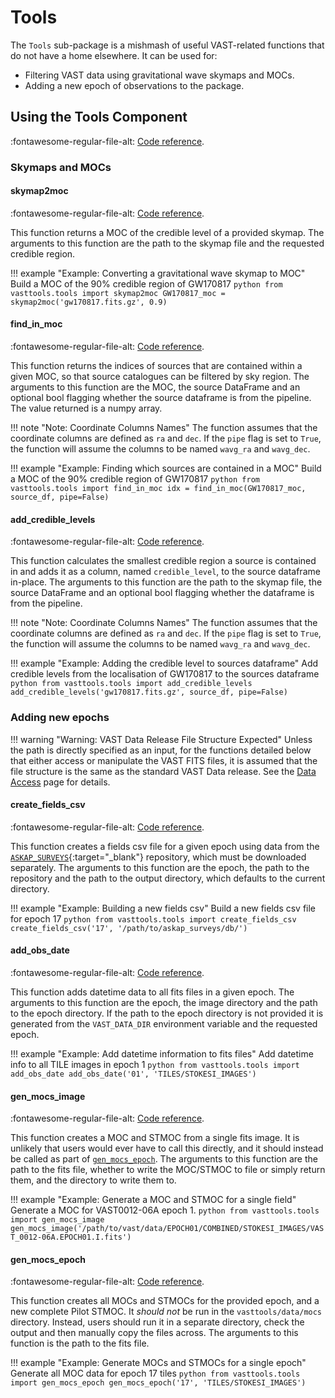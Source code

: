 # Tools

The `Tools` sub-package is a mishmash of useful VAST-related functions that do not have a home elsewhere. It can be used for:

  * Filtering VAST data using gravitational wave skymaps and MOCs.
  * Adding a new epoch of observations to the package.
  
## Using the Tools Component

:fontawesome-regular-file-alt: [Code reference](../../reference/tools).  

### Skymaps and MOCs

#### skymap2moc
:fontawesome-regular-file-alt: [Code reference](../../reference/tools/#vasttools.tools.skymap2moc).

This function returns a MOC of the credible level of a provided skymap.
The arguments to this function are the path to the skymap file and the requested credible region.

!!! example "Example: Converting a gravitational wave skymap to MOC"
    Build a MOC of the 90% credible region of GW170817
    ```python
    from vasttools.tools import skymap2moc
    GW170817_moc = skymap2moc('gw170817.fits.gz', 0.9)
    ```

#### find_in_moc
:fontawesome-regular-file-alt: [Code reference](../../reference/tools/#vasttools.tools.find_in_moc).

This function returns the indices of sources that are contained within a given MOC, so that source catalogues can be filtered by sky region.
The arguments to this function are the MOC, the source DataFrame and an optional bool flagging whether the source dataframe is from the pipeline.
The value returned is a numpy array.

!!! note "Note: Coordinate Columns Names"
    The function assumes that the coordinate columns are defined as `ra` and `dec`.
    If the `pipe` flag is set to `True`, the function will assume the columns to be named `wavg_ra` and `wavg_dec`.

!!! example "Example: Finding which sources are contained in a MOC"
    Build a MOC of the 90% credible region of GW170817
    ```python
    from vasttools.tools import find_in_moc
    idx = find_in_moc(GW170817_moc, source_df, pipe=False)
    ```
    
#### add_credible_levels
:fontawesome-regular-file-alt: [Code reference](../../reference/tools/#vasttools.tools.add_credible_levels).

This function calculates the smallest credible region a source is contained in and adds it as a column, named `credible_level`, to the source dataframe in-place.
The arguments to this function are the path to the skymap file, the source DataFrame and an optional bool flagging whether the dataframe is from the pipeline.

!!! note "Note: Coordinate Columns Names"
    The function assumes that the coordinate columns are defined as `ra` and `dec`.
    If the `pipe` flag is set to `True`, the function will assume the columns to be named `wavg_ra` and `wavg_dec`.

!!! example "Example: Adding the credible level to sources dataframe"
    Add credible levels from the localisation of GW170817 to the sources dataframe
    ```python
    from vasttools.tools import add_credible_levels
    add_credible_levels('gw170817.fits.gz', source_df, pipe=False)
    ```

### Adding new epochs

!!! warning "Warning: VAST Data Release File Structure Expected"
    Unless the path is directly specified as an input, for the functions detailed below that either access or manipulate the VAST FITS files, it is assumed that the file structure is the same as the standard VAST Data release.
    See the [Data Access](../../getting_started/configuration/#data-access) page for details.

#### create_fields_csv
:fontawesome-regular-file-alt: [Code reference](../../reference/tools/#vasttools.tools.create_fields_csv).

This function creates a fields csv file for a given epoch using data from the [`ASKAP_SURVEYS`](https://bitbucket.csiro.au/projects/ASKAP_SURVEYS/repos/vast/browse){:target="_blank"} repository, which must be downloaded separately.
The arguments to this function are the epoch, the path to the repository and the path to the output directory, which defaults to the current directory.

!!! example "Example: Building a new fields csv"
    Build a new fields csv file for epoch 17
    ```python
    from vasttools.tools import create_fields_csv
    create_fields_csv('17', '/path/to/askap_surveys/db/')
    ```

#### add_obs_date
:fontawesome-regular-file-alt: [Code reference](../../reference/tools/#vasttools.tools.add_obs_date).

This function adds datetime data to all fits files in a given epoch.
The arguments to this function are the epoch, the image directory and the path to the epoch directory. If the path to the epoch directory is not provided it is generated from the `VAST_DATA_DIR` environment variable and the requested epoch.

!!! example "Example: Add datetime information to fits files"
    Add datetime info to all TILE images in epoch 1
    ```python
    from vasttools.tools import add_obs_date
    add_obs_date('01', 'TILES/STOKESI_IMAGES')
    ```

#### gen_mocs_image
:fontawesome-regular-file-alt: [Code reference](../../reference/tools/#vasttools.tools.gen_mocs_image).

This function creates a MOC and STMOC from a single fits image. It is unlikely that users would ever have to call this directly, and it should instead be called as part of [`gen_mocs_epoch`](./gen_mocs_epoch).
The arguments to this function are the path to the fits file, whether to write the MOC/STMOC to file or simply return them, and the directory to write them to.

!!! example "Example: Generate a MOC and STMOC for a single field"
    Generate a MOC for VAST0012-06A epoch 1.
    ```python
    from vasttools.tools import gen_mocs_image
    gen_mocs_image('/path/to/vast/data/EPOCH01/COMBINED/STOKESI_IMAGES/VAST_0012-06A.EPOCH01.I.fits')
    ```

#### gen_mocs_epoch
:fontawesome-regular-file-alt: [Code reference](../../reference/tools/#vasttools.tools.gen_mocs_epoch).

This function creates all MOCs and STMOCs for the provided epoch, and a new complete Pilot STMOC. It *should not* be run in the `vasttools/data/mocs` directory. Instead, users should run it in a separate directory, check the output and then manually copy the files across.
The arguments to this function is the path to the fits file.

!!! example "Example: Generate MOCs and STMOCs for a single epoch"
    Generate all MOC data for epoch 17 tiles
    ```python
    from vasttools.tools import gen_mocs_epoch
    gen_mocs_epoch('17', 'TILES/STOKESI_IMAGES')
    ```
